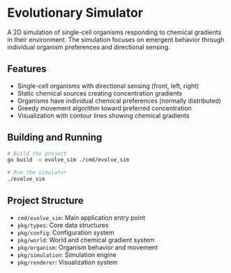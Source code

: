 # Evolutionary Simulator

A 2D simulation of single-cell organisms responding to chemical gradients in their environment. The simulation focuses on emergent behavior through individual organism preferences and directional sensing.

## Features

- Single-cell organisms with directional sensing (front, left, right)
- Static chemical sources creating concentration gradients
- Organisms have individual chemical preferences (normally distributed)
- Greedy movement algorithm toward preferred concentration
- Visualization with contour lines showing chemical gradients

## Building and Running

```bash
# Build the project
go build -o evolve_sim ./cmd/evolve_sim

# Run the simulator
./evolve_sim
```

## Project Structure

- `cmd/evolve_sim`: Main application entry point
- `pkg/types`: Core data structures
- `pkg/config`: Configuration system
- `pkg/world`: World and chemical gradient system
- `pkg/organism`: Organism behavior and movement
- `pkg/simulation`: Simulation engine
- `pkg/renderer`: Visualization system